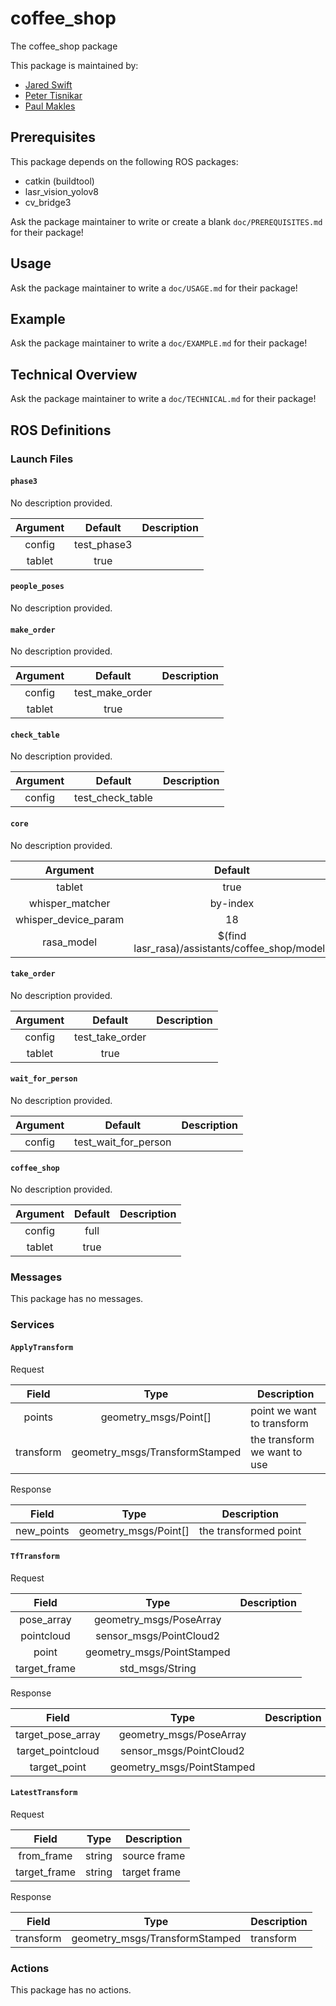 # coffee_shop

The coffee_shop package

This package is maintained by:
- [Jared Swift](mailto:jared@todo.todo)
- [Peter Tisnikar](mailto:peter@todo.todo)
- [Paul Makles](mailto:me@insrt.uk)

## Prerequisites

This package depends on the following ROS packages:
- catkin (buildtool)
- lasr_vision_yolov8
- cv_bridge3

Ask the package maintainer to write or create a blank `doc/PREREQUISITES.md` for their package!

## Usage

Ask the package maintainer to write a `doc/USAGE.md` for their package!

## Example

Ask the package maintainer to write a `doc/EXAMPLE.md` for their package!

## Technical Overview

Ask the package maintainer to write a `doc/TECHNICAL.md` for their package!

## ROS Definitions

### Launch Files

#### `phase3`

No description provided.

| Argument | Default | Description |
|:-:|:-:|---|
| config | test_phase3 |  |
| tablet | true |  |


#### `people_poses`

No description provided.

#### `make_order`

No description provided.

| Argument | Default | Description |
|:-:|:-:|---|
| config | test_make_order |  |
| tablet | true |  |


#### `check_table`

No description provided.

| Argument | Default | Description |
|:-:|:-:|---|
| config | test_check_table |  |


#### `core`

No description provided.

| Argument | Default | Description |
|:-:|:-:|---|
| tablet | true |  |
| whisper_matcher | by-index |  |
| whisper_device_param | 18 |  |
| rasa_model | $(find lasr_rasa)/assistants/coffee_shop/models |  |


#### `take_order`

No description provided.

| Argument | Default | Description |
|:-:|:-:|---|
| config | test_take_order |  |
| tablet | true |  |


#### `wait_for_person`

No description provided.

| Argument | Default | Description |
|:-:|:-:|---|
| config | test_wait_for_person |  |


#### `coffee_shop`

No description provided.

| Argument | Default | Description |
|:-:|:-:|---|
| config | full |  |
| tablet | true |  |



### Messages

This package has no messages.

### Services

#### `ApplyTransform`

Request

| Field | Type | Description |
|:-:|:-:|---|
| points | geometry_msgs/Point[] | point we want to transform |
| transform | geometry_msgs/TransformStamped | the transform we want to use |

Response

| Field | Type | Description |
|:-:|:-:|---|
| new_points | geometry_msgs/Point[] | the transformed point |

#### `TfTransform`

Request

| Field | Type | Description |
|:-:|:-:|---|
| pose_array | geometry_msgs/PoseArray |  |
| pointcloud | sensor_msgs/PointCloud2 |  |
| point | geometry_msgs/PointStamped |  |
| target_frame | std_msgs/String |  |

Response

| Field | Type | Description |
|:-:|:-:|---|
| target_pose_array | geometry_msgs/PoseArray |  |
| target_pointcloud | sensor_msgs/PointCloud2 |  |
| target_point | geometry_msgs/PointStamped |  |

#### `LatestTransform`

Request

| Field | Type | Description |
|:-:|:-:|---|
| from_frame | string | source frame |
| target_frame | string | target frame |

Response

| Field | Type | Description |
|:-:|:-:|---|
| transform | geometry_msgs/TransformStamped | transform |


### Actions

This package has no actions.
